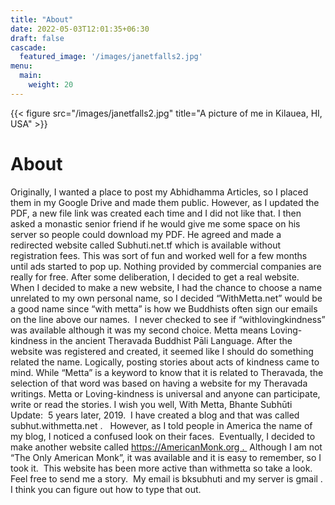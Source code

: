 ```yaml
---
title: "About"
date: 2022-05-03T12:01:35+06:30
draft: false
cascade:
  featured_image: '/images/janetfalls2.jpg'
menu:
  main:
    weight: 20
---
```


{{< figure src="/images/janetfalls2.jpg" title="A picture of me in Kilauea, HI, USA" >}}
# About
Originally, I wanted a place to post my Abhidhamma Articles, so I placed them in my Google Drive and made them public. However, as I updated the PDF, a new file link was created each time and I did not like that. I then asked a monastic senior friend if he would give me some space on his server so people could download my PDF. He agreed and made a redirected website called Subhuti.net.tf which is available without registration fees. This was sort of fun and worked well for a few months until ads started to pop up. Nothing provided by commercial companies are really for free. After some deliberation, I decided to get a real website.
When I decided to make a new website, I had the chance to choose a name unrelated to my own personal name, so I decided “WithMetta.net” would be a good name since “with metta” is how we Buddhists often sign our emails on the line above our names.  I never checked to see if “withlovingkindness” was available although it was my second choice. Metta means Loving-kindness in the ancient Theravada Buddhist Pāli Language.
After the website was registered and created, it seemed like I should do something related the name. Logically, posting stories about acts of kindness came to mind. While “Metta” is a keyword to know that it is related to Theravada, the selection of that word was based on having a website for my Theravada writings. Metta or Loving-kindness is universal and anyone can participate, write or read the stories.
I wish you well,
With Metta,
Bhante Subhūti
Update:  5 years later, 2019.  I have created a blog and that was called subhut.withmetta.net .   However, as I told people in America the name of my blog, I noticed a confused look on their faces.  Eventually, I decided to make another website called https://AmericanMonk.org .  Although I am not “The Only American Monk”, it was available and it is easy to remember, so I took it.  This website has been more active than withmetta so take a look.  Feel free to send me a story.  My email is bksubhuti and my server is gmail .  I think you can figure out how to type that out.


